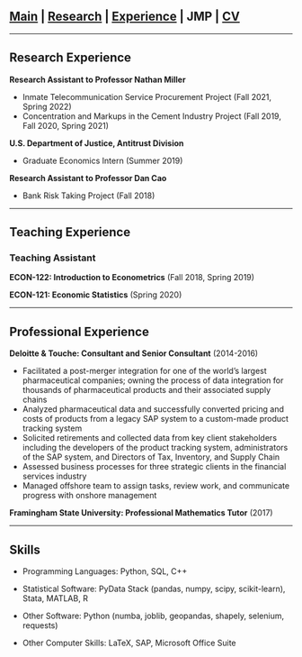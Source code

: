 ## [Main](https://gsileo.github.io/) | [Research](/research.html) | [Experience](/experience.html) | JMP | [CV](/cv/Sileo_CV.pdf)

* * *

## Research Experience
**Research Assistant to Professor Nathan Miller**
  - Inmate Telecommunication Service Procurement Project (Fall 2021, Spring 2022)
  - Concentration and Markups in the Cement Industry Project (Fall 2019, Fall 2020, Spring 2021)

**U.S. Department of Justice, Antitrust Division** 
  - Graduate Economics Intern (Summer 2019)
    
**Research Assistant to Professor Dan Cao**
  - Bank Risk Taking Project (Fall 2018)

* * *

## Teaching Experience
### Teaching Assistant
**ECON-122: Introduction to Econometrics** (Fall 2018, Spring 2019)

**ECON-121: Economic Statistics** (Spring 2020)

* * *

## Professional Experience

**Deloitte & Touche: Consultant and Senior Consultant** (2014-2016)
-	Facilitated a post-merger integration for one of the world’s largest pharmaceutical companies; owning the process of data integration for thousands of pharmaceutical products and their associated supply chains 
-	Analyzed pharmaceutical data and successfully converted pricing and costs of products from a legacy SAP system to a custom-made product tracking system
-	Solicited retirements and collected data from key client stakeholders including the developers of the product tracking system, administrators of the SAP system, and Directors of Tax, Inventory, and Supply Chain
- Assessed business processes for three strategic clients in the financial services industry
-	Managed offshore team to assign tasks, review work, and communicate progress with onshore management

**Framingham State University: Professional Mathematics Tutor** (2017)

* * *

## Skills
- Programming Languages: Python, SQL, C++

- Statistical Software: PyData Stack (pandas, numpy, scipy, scikit-learn), Stata, MATLAB, R

- Other Software: Python (numba, joblib, geopandas, shapely, selenium, requests)

- Other Computer Skills: LaTeX, SAP, Microsoft Office Suite
